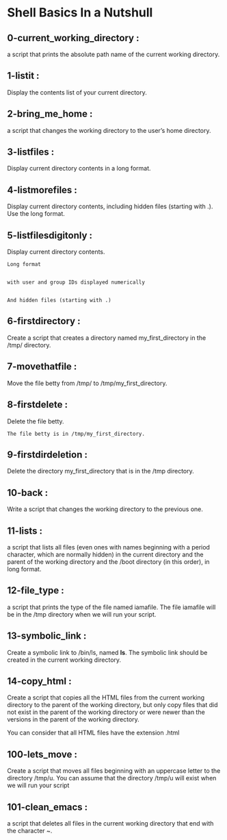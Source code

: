# Shell Basics In a Nutshull 
## 0-current_working_directory :

a script that prints the absolute path name of the current working directory.

## 1-listit :

Display the contents list of your current directory.

## 2-bring_me_home :

a script that changes the working directory to the user’s home directory.

## 3-listfiles :

Display current directory contents in a long format.

## 4-listmorefiles :

Display current directory contents, including hidden files (starting with .). Use the long format.

## 5-listfilesdigitonly :

Display current directory contents.



    Long format


    with user and group IDs displayed numerically


    And hidden files (starting with .)


## 6-firstdirectory :

Create a script that creates a directory named my_first_directory in the /tmp/ directory.

## 7-movethatfile :

Move the file betty from /tmp/ to /tmp/my_first_directory.

## 8-firstdelete :

Delete the file betty.

    The file betty is in /tmp/my_first_directory.

## 9-firstdirdeletion : 

Delete the directory my_first_directory that is in the /tmp directory.

## 10-back :

Write a script that changes the working directory to the previous one.

## 11-lists :

a script that lists all files (even ones with names beginning with a period character, which are normally hidden) in the current directory and the parent of the working directory and the /boot directory (in this order), in long format.

## 12-file_type :

a script that prints the type of the file named iamafile. The file iamafile will be in the /tmp directory when we will run your script.

## 13-symbolic_link :

Create a symbolic link to /bin/ls, named __ls__. The symbolic link should be created in the current working directory.

## 14-copy_html :

Create a script that copies all the HTML files from the current working directory to the parent of the working directory, but only copy files that did not exist in the parent of the working directory or were newer than the versions in the parent of the working directory.

You can consider that all HTML files have the extension .html

## 100-lets_move :

Create a script that moves all files beginning with an uppercase letter to the directory /tmp/u.
You can assume that the directory /tmp/u will exist when we will run your script

## 101-clean_emacs :

 a script that deletes all files in the current working directory that end with the character ~.


